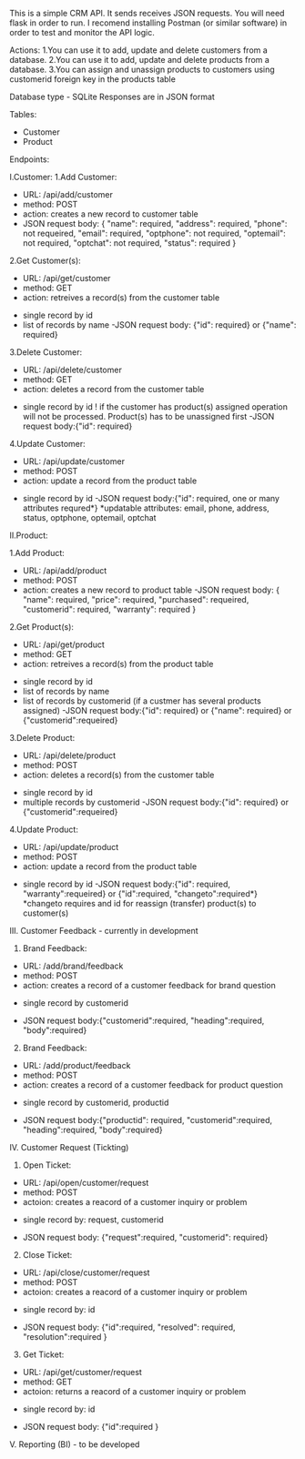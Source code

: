 This is a simple CRM API. 
It sends receives JSON requests.
You will need flask in order to run. 
I recomend installing Postman (or similar software) in order to test and monitor the API logic.

Actions:
1.You can use it to add, update and delete customers from a database. 
2.You can use it to add, update and delete products from a database.
3.You can assign and unassign products to customers using customerid foreign key in the products table

Database type - SQLite
Responses are in JSON format

Tables:
- Customer
- Product

Endpoints:

I.Customer:
1.Add Customer:
- URL: /api/add/customer
- method: POST
- action: creates a new record to customer table
- JSON request body: 
{
    "name": required,
    "address": required,
    "phone": not requeired,
    "email": required,
    "optphone": not required,
    "optemail": not required,
    "optchat": not required,
    "status": required
}

2.Get Customer(s):
- URL: /api/get/customer
- method: GET
- action: retreives a record(s) from the customer table
* single record by id
* list of records by name
-JSON request body:
{"id": required} or {"name": required}

3.Delete Customer:
- URL: /api/delete/customer
- method: GET
- action: deletes a record from the customer table
* single record by id
! if the customer has product(s) assigned operation will not be processed. Product(s) has to be unassigned first
-JSON request body:{"id": required}

4.Update Customer:
- URL: /api/update/customer
- method: POST
- action: update a record from the product table
* single record by id
-JSON request body:{"id": required, one or many attributes requred*}
*updatable attributes: email, phone, address, status, optphone, optemail, optchat

II.Product:

1.Add Product:
- URL: /api/add/product
- method: POST
- action: creates a new record to product table
-JSON request body:
{
    "name": required,
    "price": required,
    "purchased": requeired,
    "customerid": required,
    "warranty": required
}

2.Get Product(s):
- URL: /api/get/product
- method: GET
- action: retreives a record(s) from the product table
* single record by id
* list of records by name
* list of records by customerid (if a custmer has several products assigned)
-JSON request body:{"id": required} or {"name": required} or {"customerid":requeired}

3.Delete Product:
- URL: /api/delete/product
- method: POST
- action: deletes a record(s) from the customer table
* single record by id
* multiple records by customerid
-JSON request body:{"id": required} or {"customerid":requeired}

4.Update Product:
- URL: /api/update/product
- method: POST
- action: update a record from the product table
* single record by id
-JSON request body:{"id": required, "warranty":requeired} or {"id":required, "changeto":required*}
*changeto requires and id for reassign (transfer) product(s) to customer(s)

III. Customer Feedback - currently in development

1. Brand Feedback:
- URL: /add/brand/feedback
- method: POST
- action: creates a record of a customer feedback for brand question
* single record by customerid
- JSON request body:{"customerid":required, "heading":required, "body":required}

2. Brand Feedback:
- URL: /add/product/feedback
- method: POST
- action: creates a record of a customer feedback for product question
* single record by customerid, productid
- JSON request body:{"productid": required, "customerid":required, "heading":required, "body":required}

IV. Customer Request (Tickting)

1. Open Ticket:
- URL: /api/open/customer/request
- method: POST
- actoion: creates a reacord of a customer inquiry or problem
* single record by: request, customerid
- JSON request body: {"request":required, "customerid": required}

2. Close Ticket:
- URL: /api/close/customer/request
- method: POST
- actoion: creates a reacord of a customer inquiry or problem
* single record by: id
- JSON request body: {"id":required, "resolved": required, "resolution":required }

3. Get Ticket:
- URL: /api/get/customer/request
- method: GET
- actoion: returns a reacord of a customer inquiry or problem
* single record by: id
- JSON request body: {"id":required }


V. Reporting (BI) - to be developed